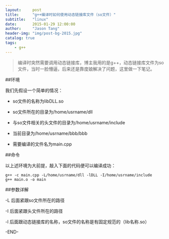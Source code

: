 ```yaml
---
layout:     post
title:      "g++编译时如何使用动态链接库文件（so文件）"
subtitle:   "linux"
date:       2015-01-29 12:00:00
author:     "Jason Tang"
header-img: "img/post-bg-2015.jpg"
catalog: true
tags:
    - g++
---
```


> 编译时突然需要调用动态链接库，博主我用的是g++，动态链接库文件为so文件，当时一脸懵逼，后来还是靠度娘解决了问题，这里做一下笔记。

##环境

我们先假设一个简单的情况：

* so文件的名称为libDLL.so

* so文件所在的目录为/home/usrname/dll

* 与so文件相关的头文件的目录为/home/usrname/include

* 当前目录为/home/usrname/bbb/bbb

* 需要编译的文件名为main.cpp

##命令

以上述环境为大前提，敲入下面的代码便可以编译成功：

```shell
g++ -c main.cpp -L/home/usrname/dll -lDLL -I/home/usrname/include
g++ main.o -o main
```

##参数详解

-L 后面紧跟so文件所在的路径

-I 后面紧跟头文件所在的路径

-l 后面跟动态链接库的名称，so文件的名称是有固定规范的（lib名称.so）

-END-
